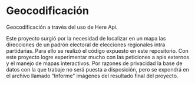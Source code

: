 # Geocodificación
Geocodificación a través del uso de Here Api.

Este proyecto surgió por la necesidad de localizar en un mapa las direcciones de un padrón electoral de elecciones regionales intra partidarias.
Para ello se realizó el código expuesto en este repositorio. Con este proyecto logre experimentar mucho con las peticiones a apis externos y el manejo de mapas interactivos.
Por razones de privacidad la base de datos con la que trabaje no será puesta a disposición, pero se expondrá en el archivo llamado “Informe” imágenes del resultado final del proyecto.
